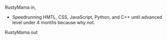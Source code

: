 RustyMama in,
- Speedrunning HMTL, CSS, JavaScript, Python, and C++ until advanced level under 4 months because why not.

RustyMama out

<!---
Rustymama/Rustymama is a ✨ special ✨ repository because its `README.md` (this file) appears on your GitHub profile.
You can click the Preview link to take a look at your changes.
--->
